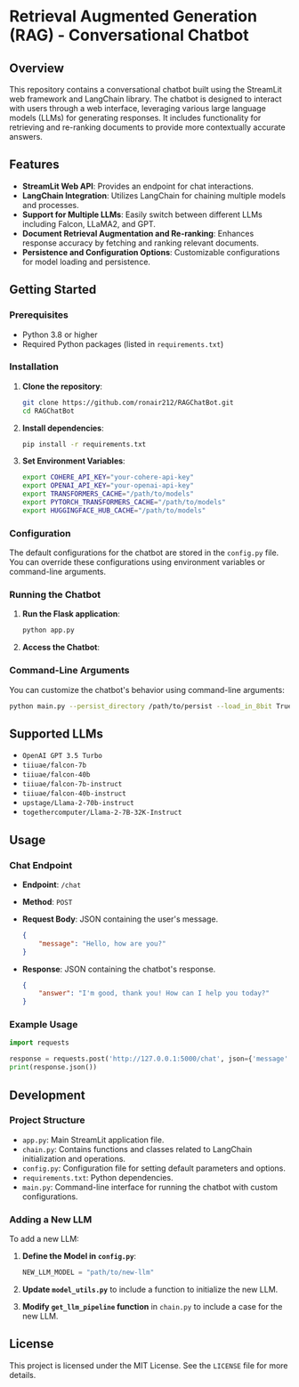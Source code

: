# Retrieval Augmented Generation (RAG) - Conversational Chatbot 

## Overview

This repository contains a conversational chatbot built using the StreamLit web framework and LangChain library. The chatbot is designed to interact with users through a web interface, leveraging various large language models (LLMs) for generating responses. It includes functionality for retrieving and re-ranking documents to provide more contextually accurate answers.

## Features

- **StreamLit Web API**: Provides an endpoint for chat interactions.
- **LangChain Integration**: Utilizes LangChain for chaining multiple models and processes.
- **Support for Multiple LLMs**: Easily switch between different LLMs including Falcon, LLaMA2, and GPT.
- **Document Retrieval Augmentation and Re-ranking**: Enhances response accuracy by fetching and ranking relevant documents.
- **Persistence and Configuration Options**: Customizable configurations for model loading and persistence.

## Getting Started

### Prerequisites

- Python 3.8 or higher
- Required Python packages (listed in `requirements.txt`)

### Installation

1. **Clone the repository**:
    ```bash
    git clone https://github.com/ronair212/RAGChatBot.git
    cd RAGChatBot
    ```

2. **Install dependencies**:
    ```bash
    pip install -r requirements.txt
    ```

3. **Set Environment Variables**:
    ```bash
    export COHERE_API_KEY="your-cohere-api-key"
    export OPENAI_API_KEY="your-openai-api-key"
    export TRANSFORMERS_CACHE="/path/to/models"
    export PYTORCH_TRANSFORMERS_CACHE="/path/to/models"
    export HUGGINGFACE_HUB_CACHE="/path/to/models"
    ```

### Configuration

The default configurations for the chatbot are stored in the `config.py` file. You can override these configurations using environment variables or command-line arguments.

### Running the Chatbot

1. **Run the Flask application**:
    ```bash
    python app.py
    ```

2. **Access the Chatbot**:
    

### Command-Line Arguments

You can customize the chatbot's behavior using command-line arguments:

```bash
python main.py --persist_directory /path/to/persist --load_in_8bit True --llm "tiiuae/falcon-7b" --rephrase True
```

## Supported LLMs

- `OpenAI GPT 3.5 Turbo`
- `tiiuae/falcon-7b`
- `tiiuae/falcon-40b`
- `tiiuae/falcon-7b-instruct`
- `tiiuae/falcon-40b-instruct`
- `upstage/Llama-2-70b-instruct`
- `togethercomputer/Llama-2-7B-32K-Instruct`

## Usage

### Chat Endpoint

- **Endpoint**: `/chat`
- **Method**: `POST`
- **Request Body**: JSON containing the user's message.
    ```json
    {
        "message": "Hello, how are you?"
    }
    ```

- **Response**: JSON containing the chatbot's response.
    ```json
    {
        "answer": "I'm good, thank you! How can I help you today?"
    }
    ```

### Example Usage

```python
import requests

response = requests.post('http://127.0.0.1:5000/chat', json={'message': 'Hello'})
print(response.json())
```

## Development

### Project Structure

- `app.py`: Main StreamLit application file.
- `chain.py`: Contains functions and classes related to LangChain initialization and operations.
- `config.py`: Configuration file for setting default parameters and options.
- `requirements.txt`: Python dependencies.
- `main.py`: Command-line interface for running the chatbot with custom configurations.

### Adding a New LLM

To add a new LLM:

1. **Define the Model in `config.py`**:
    ```python
    NEW_LLM_MODEL = "path/to/new-llm"
    ```

2. **Update `model_utils.py`** to include a function to initialize the new LLM.

3. **Modify `get_llm_pipeline` function** in `chain.py` to include a case for the new LLM.

## License

This project is licensed under the MIT License. See the `LICENSE` file for more details.
